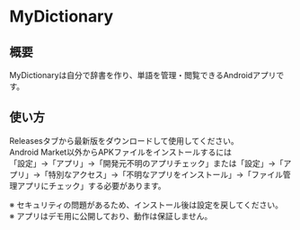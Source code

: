 # MyDictionary

## 概要
MyDictionaryは自分で辞書を作り、単語を管理・閲覧できるAndroidアプリです。

## 使い方
Releasesタブから最新版をダウンロードして使用してください。  
Android Market以外からAPKファイルをインストールするには  
「設定」→「アプリ」→「開発元不明のアプリチェック」または「設定」→「アプリ」→「特別なアクセス」→「不明なアプリをインストール」→「ファイル管理アプリにチェック」する必要があります。

※ セキュリティの問題があるため、インストール後は設定を戻してください。  
※ アプリはデモ用に公開しており、動作は保証しません。
